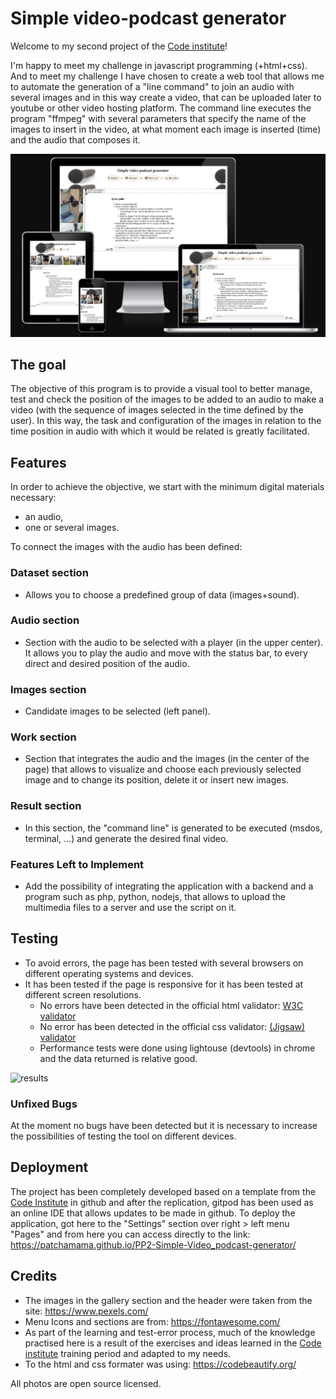# Simple video-podcast generator

Welcome to my second project of the [Code institute](https://codeinstitute.net)!

I'm happy to meet my challenge in javascript programming (+html+css). And to meet my challenge I have chosen to create a web tool that allows me to automate the generation of a "line command" to join an audio with several images and in this way create a video, that can be uploaded later to youtube or other video hosting platform. The command line executes the program "ffmpeg" with several parameters that specify the name of the images to insert in the video, at what moment each image is inserted (time) and the audio that composes it.


![Gallery Example](https://github.com/patchamama/PP2-Simple-Video_podcast-generator/blob/main/doc/PP2-screenshot.png)

## The goal

The objective of this program is to provide a visual tool to better manage, test and check the position of the images to be added to an audio to make a video (with the sequence of images selected in the time defined by the user). In this way, the task and configuration of the images in relation to the time position in audio with which it would be related is greatly facilitated.

## Features

In order to achieve the objective, we start with the minimum digital materials necessary:
- an audio,
- one or several images.

To connect the images with the audio has been defined:

### Dataset section
  - Allows you to choose a predefined group of data (images+sound).

### Audio section
  - Section with the audio to be selected with a player (in the upper center). It allows you to play the audio and move with the status bar, to every direct and desired position of the audio.

### Images section
  - Candidate images to be selected (left panel). 

### Work section
  - Section that integrates the audio and the images (in the center of the page) that allows to visualize and choose each previously selected image and to change its position, delete it or insert new images.

### Result section
  - In this section, the "command line" is generated to be executed (msdos, terminal, ...) and generate the desired final video.

### Features Left to Implement

  - Add the possibility of integrating the application with a backend and a program such as php, python, nodejs, that allows to upload the multimedia files to a server and use the script on it. 

## Testing 

  - To avoid errors, the page has been tested with several browsers on different operating systems and devices.
  - It has been tested if the page is responsive for it has been tested at different screen resolutions.
    - No errors have been detected in the official html validator: [W3C validator](https://validator.w3.org/nu/?doc=https://patchamama.github.io/PP2-Simple-Video_podcast-generator/)
    - No error has been detected in the official css validator: [(Jigsaw) validator](https://patchamama.github.io/PP2-Simple-Video_podcast-generator//&profile=css3svg&usermedium=all&warning=1&vextwarning=&lang=en#css)
    - Performance tests were done using lightouse (devtools) in chrome and the data returned is relative good.

![results](https://github.com/patchamama/PP2-Simple-Video_podcast-generator/blob/main/doc/PP2-Simple-Video_podcast-generator/doc/performance.png)


### Unfixed Bugs

At the moment no bugs have been detected but it is necessary to increase the possibilities of testing the tool on different devices.

## Deployment

The project has been completely developed based on a template from the [Code Institute](https://github.com/Code-Institute-Org/gitpod-full-template) in github and after the replication, gitpod has been used as an online IDE that allows updates to be made in github. To deploy the application, got here to the "Settings" section over right > left menu "Pages" and from here you can access directly to the link: https://patchamama.github.io/PP2-Simple-Video_podcast-generator/ 

## Credits 

- The images in the gallery section and the header were taken from the site: https://www.pexels.com/
- Menu Icons and sections are from: https://fontawesome.com/
- As part of the learning and test-error process, much of the knowledge practised here is a result of the exercises and ideas learned in the [Code institute](https://codeinstitute.net) training period and adapted to my needs.
- To the html and css formater was using: https://codebeautify.org/

All photos are open source licensed.